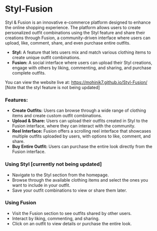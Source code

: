 # Styl-Fusion

Styl & Fusion is an innovative e-commerce platform designed to enhance the online shopping experience. The platform allows users to create personalized outfit combinations using the Styl feature and share their creations through Fusion, a community-driven interface where users can upload, like, comment, share, and even purchase entire outfits.

- **Styl:** A feature that lets users mix and match various clothing items to create unique outfit combinations.
- **Fusion:** A social interface where users can upload their Styl creations, engage with others by liking, commenting, and sharing, and purchase complete outfits.

You can view the website live at: https://mohinik7.github.io/Styl-Fusion/
[Note that the styl feature is not being updated]

### Features: 
- **Create Outfits:** Users can browse through a wide range of clothing items and create custom outfit combinations.
- **Upload & Share:** Users can upload their outfits created in Styl to the Fusion interface, where they can interact with the community.
- **Reel Interface:** Fusion offers a scrolling reel interface that showcases multiple outfits uploaded by users, with options to like, comment, and share.
- **Buy Entire Outfit:** Users can purchase the entire look directly from the Fusion interface.

### Using Styl [currently not being updated]
- Navigate to the Styl section from the homepage.
- Browse through the available clothing items and select the ones you want to include in your outfit.
- Save your outfit combinations to view or share them later.

### Using Fusion
- Visit the Fusion section to see outfits shared by other users.
- Interact by liking, commenting, and sharing.
- Click on an outfit to view details or purchase the entire look.

